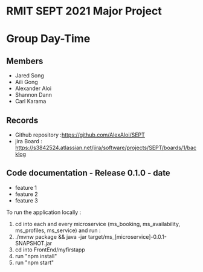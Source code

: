 # RMIT SEPT 2021 Major Project

# Group Day-Time

## Members
* Jared Song
* Aili Gong
* Alexander Aloi
* Shannon Dann
* Carl Karama

## Records

* Github repository :https://github.com/AlexAloi/SEPT
* jira Board : https://s3842524.atlassian.net/jira/software/projects/SEPT/boards/1/backlog

	
## Code documentation - Release 0.1.0 - date
* feature 1
* feature 2
* feature 3
  

To run the application locally : 
1) cd into each and every microservice (ms_booking, ms_availability, ms_profiles, ms_service) and run :
2) ./mvnw package && java -jar target/ms_[microservice]-0.0.1-SNAPSHOT.jar
3) cd into FrontEnd/myfirstapp
4) run "npm install"
5) run "npm start"



